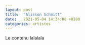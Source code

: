 ```yaml
---
layout: post
title:  "Alisson Schmitt"
date:   2021-05-04 14:34:08 +0200
categories: artistes
---
```

Le contenu lalalala
